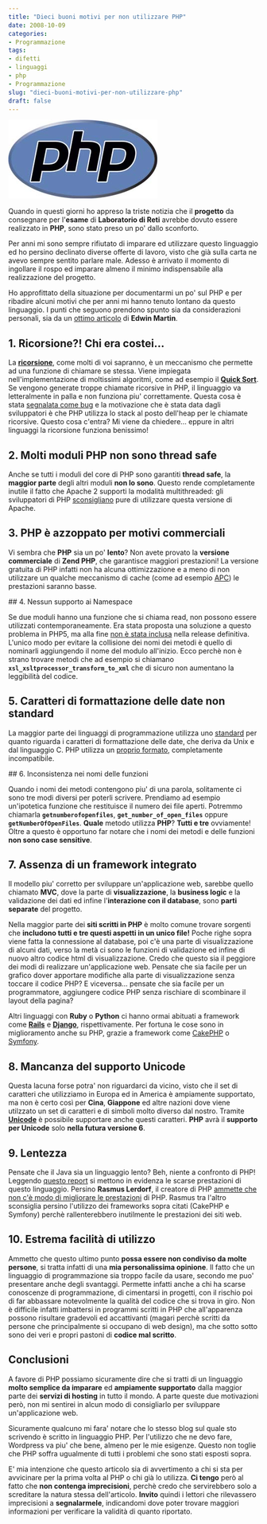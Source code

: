 ```yaml
---
title: "Dieci buoni motivi per non utilizzare PHP"
date: 2008-10-09
categories: 
- Programmazione
tags: 
- difetti
- linguaggi
- php
- Programmazione
slug: "dieci-buoni-motivi-per-non-utilizzare-php"
draft: false
---
```


[![php logo](php-logo.jpg)]()

Quando in questi giorni ho appreso la triste notizia che il **progetto** da consegnare
per l'**esame** di **Laboratorio di Reti** avrebbe dovuto essere
realizzato in **PHP**, sono stato preso un po' dallo sconforto.

Per anni mi sono sempre rifiutato di imparare ed utilizzare questo
linguaggio ed ho persino declinato diverse offerte di lavoro, visto che
già sulla carta ne avevo sempre sentito parlare male. Adesso è arrivato
il momento di ingollare il rospo ed imparare almeno il minimo
indispensabile alla realizzazione del progetto.

Ho approfittato della situazione per documentarmi un po' sul PHP e per
ribadire alcuni motivi che per anni mi hanno tenuto lontano da questo
linguaggio. I punti che seguono prendono spunto sia da considerazioni
personali, sia da un [ottimo articolo](http://www.bitstorm.org/edwin/en/php/) di **Edwin Martin**.

## 1. Ricorsione?! Chi era costei...

La **[ricorsione](http://it.wikipedia.org/wiki/Ricorsione)**, come molti
di voi sapranno, è un meccanismo che permette ad una funzione di
chiamare se stessa. Viene impiegata nell'implementazione di moltissimi
algoritmi, come ad esempio il [**Quick
Sort**](http://it.wikipedia.org/wiki/Quick_sort). Se vengono generate
troppe chiamate ricorsive in PHP, il linguaggio va letteralmente in
palla e non funziona piu' correttamente. Questa cosa è stata [segnalata
come bug](http://bugs.php.net/bug.php?id=1901) e la motivazione che è
stata data dagli sviluppatori è che PHP utilizza lo stack al posto
dell'heap per le chiamate ricorsive. Questo cosa c'entra? Mi viene da
chiedere... eppure in altri linguaggi la ricorsione funziona benissimo!

## 2. Molti moduli PHP non sono thread safe

Anche se tutti i moduli del core di PHP sono garantiti **thread safe**,
la **maggior parte** degli altri moduli **non lo sono**. Questo rende
completamente inutile il fatto che Apache 2 supporti la modalità
multithreaded: gli sviluppatori di PHP
[sconsigliano](http://www.php.net/manual/en/install.unix.apache2.php)
pure di utilizzare questa versione di Apache.

## 3. PHP è azzoppato per motivi commerciali

Vi sembra che **PHP** sia un po' **lento**? Non avete provato la
**versione commerciale** di **Zend PHP**, che garantisce maggiori
prestazioni! La versione gratuita di PHP infatti non ha alcuna
ottimizzazione e a meno di non utilizzare un qualche meccanismo di cache
(come ad esempio
[APC](http://pecl.php.net/package-info.php?package=APC)) le prestazioni
saranno basse.

## 4. Nessun supporto ai Namespace

Se due moduli hanno una funzione che si chiama read, non possono essere
utilizzati contemporaneamente. Era stata proposta una soluzione a questo
problema in PHP5, ma alla fine [non è stata inclusa](http://www.php.net/ChangeLog-5.php#5.0.0b2) nella release
definitiva. L'unico modo per evitare la collisione dei nomi dei metodi è
quello di nominarli aggiungendo il nome del modulo all'inizio. Ecco
perchè non è strano trovare metodi che ad esempio si chiamano
**`xsl_xsltprocessor_transform_to_xml`** che di sicuro non aumentano
la leggibilità del codice.

## 5. Caratteri di formattazione delle date non standard

La maggior parte dei linguaggi di programmazione utilizza uno
[standard](http://unixhelp.ed.ac.uk/CGI/man-cgi?date) per quanto
riguarda i caratteri di formattazione delle date, che deriva da Unix e
dal linguaggio C. PHP utilizza un [proprio formato](http://www.php.net/manual/en/function.date.php), completamente
incompatibile.

## 6. Inconsistenza nei nomi delle funzioni

Quando i nomi dei metodi contengono piu' di una parola, solitamente ci
sono tre modi diversi per poterli scrivere. Prendiamo ad esempio
un'ipotetica funzione che restituisce il numero dei file aperti.
Potremmo chiamarla **`getnumberofopenfiles`**,
**`get_number_of_open_files`** oppure **`getNumberOfOpenFiles`**.
**Quale** metodo utilizza **PHP**? **Tutti e tre** ovviamente! Oltre a
questo è opportuno far notare che i nomi dei metodi e delle funzioni
**non sono case sensitive**.

## 7. Assenza di un framework integrato

Il modello piu' corretto per sviluppare un'applicazione web, sarebbe
quello chiamato **MVC**, dove la parte di **visualizzazione**, la
**business logic** e la validazione dei dati ed infine l'**interazione
con il database**, sono **parti separate** del progetto.

Nella maggior parte dei **siti scritti in PHP** è molto comune trovare
sorgenti che **includono tutti e tre questi aspetti in un unico file!**
Poche righe sopra viene fatta la connessione al database, poi c'è una
parte di visualizzazione di alcuni dati, verso la metà ci sono le
funzioni di validazione ed infine di nuovo altro codice html di
visualizzazione. Credo che questo sia il peggiore dei modi di realizzare
un'applicazione web. Pensate che sia facile per un grafico dover
apportare modifiche alla parte di visualizzazione senza toccare il
codice PHP? E viceversa... pensate che sia facile per un programmatore,
aggiungere codice PHP senza rischiare di scombinare il layout della
pagina?

Altri linguaggi con **Ruby** o **Python** ci hanno ormai abituati a
framework come [**Rails**](http://www.rubyonrails.org/) e
[**Django**](http://www.djangoproject.com/), rispettivamente. Per
fortuna le cose sono in miglioramento anche su PHP, grazie a framework
come [CakePHP](http://www.cakephp.org/) o
[Symfony](http://www.symfony-project.com/).

## 8. Mancanza del supporto Unicode

Questa lacuna forse potra' non riguardarci da vicino, visto che il set
di caratteri che utilizziamo in Europa ed in America è ampiamente
supportato, ma non è certo così per **Cina**, **Giappone** ed altre
nazioni dove viene utilzzato un set di caratteri e di simboli molto
diverso dal nostro. Tramite
[**Unicode**](http://it.wikipedia.org/wiki/Unicode) è possibile
supportare anche questi caratteri. **PHP** avrà il **supporto per
Unicode** solo **nella futura versione 6**.

## 9. Lentezza

Pensate che il Java sia un linguaggio lento? Beh, niente a confronto di
PHP! Leggendo [questo report](http://shootout.alioth.debian.org/debian/benchmark.php?test=all&lang=java&lang2=php)
si mettono in evidenza le scarse prestazioni di questo linguaggio.
Persino **Rasmus Lerdorf**, il creatore di PHP [ammette che non c'è modo di migliorare le prestazioni](http://www.sitepoint.com/blogs/2008/08/29/rasmus-lerdorf-php-frameworks-think-again/)
di PHP. Rasmus tra l'altro sconsiglia persino l'utilizzo dei frameworks
sopra citati (CakePHP e Symfony) perchè rallenterebbero inutilmente le
prestazioni dei siti web.

## 10. Estrema facilità di utilizzo

Ammetto che questo ultimo punto **possa essere non condiviso da molte
persone**, si tratta infatti di una **mia personalissima opinione**. Il
fatto che un linguaggio di programmazione sia troppo facile da usare,
secondo me puo' presentare anche degli svantaggi. Permette infatti anche
a chi ha scarse conoscenze di programmazione, di cimentarsi in progetti,
con il rischio poi di far abbassare notevolmente la qualità del codice
che si trova in giro. Non è difficile infatti imbattersi in programmi
scritti in PHP che all'apparenza possono risultare gradevoli ed
accattivanti (magari perchè scritti da persone che principalmente si
occupano di web design), ma che sotto sotto sono dei veri e propri
pastoni di **codice mal scritto**.

## Conclusioni

A favore di PHP possiamo sicuramente dire che si tratti di un linguaggio
**molto semplice da imparare** ed **ampiamente supportato** dalla
maggior parte dei **servizi di hosting** in tutto il mondo. A parte
queste due motivazioni però, non mi sentirei in alcun modo di
consigliarlo per sviluppare un'applicazione web.

Sicuramente qualcuno mi fara' notare che lo stesso blog sul quale sto
scrivendo è scritto in linguaggio PHP. Per l'utilizzo che ne devo fare,
Wordpress va piu' che bene, almeno per le mie esigenze. Questo non
toglie che PHP soffra ugualmente di tutti i problemi che sono stati
esposti sopra.

E' mia intenzione che questo articolo sia di avvertimento a chi si sta
per avvicinare per la prima volta al PHP o chi già lo utilizza. **Ci
tengo** però al fatto che **non contenga imprecisioni**, perchè credo
che servirebbero solo a screditare la natura stessa dell'articolo.
**Invito** quindi i lettori che rilevassero imprecisioni a
**segnalarmele**, indicandomi dove poter trovare maggiori informazioni
per verificare la validità di quanto riportato.

